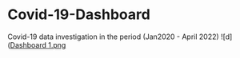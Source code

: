 # Covid-19-Dashboard
Covid-19 data investigation in the period (Jan2020 - April 2022)
![d]([Dashboard 1.png](https://github.com/Donia-sharafeldin/Covid-19-Dashboard/blob/main/Dashboard%201.png?raw=true)
